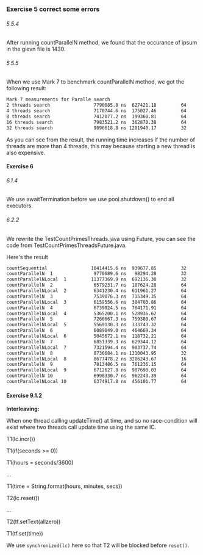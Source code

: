 ### Exercise 5 correct some errors

###### 5.5.4

After running countParallelN method, we found that the occurance of ipsum in the gievn file is 1430.

###### 5.5.5

When we use Mark 7 to benchmark countParallelN method, we got the following result:

```txt
Mark 7 measurements for Paralle search
2 threads search                7790085.8 ns  627421.18         64
4 threads search                7170744.6 ns  175027.46         64
8 threads search                7412077.2 ns  199360.81         64
16 threads search               7983521.2 ns  362870.38         64
32 threads search               9096618.8 ns 1201940.17         32
```

As you can see from the result, the running time increases if the number of threads are more than 4 threads, this may because starting a new thread is also expensive.

#### Exercise 6

###### 6.1.4

We use awaitTermination before we use pool.shutdown() to end all executors.

###### 6.2.2

We rewrite the TestCountPrimesThreads.java using Future, you can see the code from TestCountPrimesThreadsFuture.java.

Here's the result

```txt
countSequential                10414415.6 ns  939677.85         32
countParallelN  1               9770689.6 ns   98294.28         32
countParallelNLocal  1         11377369.9 ns  692136.30         32
countParallelN  2               6579231.7 ns  187624.28         64
countParallelNLocal  2          6341230.4 ns  611961.27         64
countParallelN  3               7539076.3 ns  715349.35         64
countParallelNLocal  3          6159556.6 ns  304703.86         64
countParallelN  4               6739024.5 ns  764171.91         64
countParallelNLocal  4          5365200.1 ns  528936.62         64
countParallelN  5               7266667.3 ns  759380.67         64
countParallelNLocal  5          5569130.3 ns  333743.32         64
countParallelN  6               6089049.0 ns  464669.34         64
countParallelNLocal  6          5045672.1 ns  118732.21         64
countParallelN  7               6851339.3 ns  629344.12         64
countParallelNLocal  7          7321594.4 ns  903737.74         64
countParallelN  8               8736684.1 ns 1310043.95         32
countParallelNLocal  8          8677478.2 ns 3286243.67         16
countParallelN  9               7813486.5 ns  761236.15         64
countParallelNLocal  9          6712627.8 ns  907698.03         64
countParallelN 10               6998330.7 ns  962243.39         64
countParallelNLocal 10          6374917.8 ns  456101.77         64
```

#### Exercise 9.1.2

**Interleaving:**

When one thread calling updateTime() at time, and so no race-condition will exist where two threads call update time using the same lC.

T1(lc.incr())

T1(if(seconds >= 0))

T1(hours = seconds/3600)

...

T1(time = String.format(hours, minutes, secs))

T2(lc.reset())

...

T2(tf.setText(allzero))

T1(tf.set(time))

We use `synchronized(lc)` here so that T2 will be blocked before `reset()`. 
